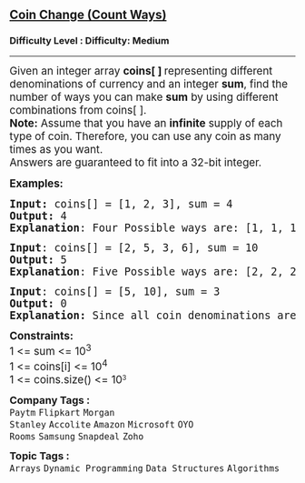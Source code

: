 <h2><a href="https://www.geeksforgeeks.org/problems/coin-change2448/1?page=2&company=Microsoft&difficulty=Medium,Hard&status=solved&sortBy=submissions">Coin Change (Count Ways)</a></h2><h3>Difficulty Level : Difficulty: Medium</h3><hr><div class="problems_problem_content__Xm_eO"><p><span style="font-size: 14pt;">Given an integer&nbsp;array&nbsp;<strong>coins[ ]</strong><strong>&nbsp;</strong>representing different denominations of currency and an integer&nbsp;<strong>sum</strong>, find the number of ways you can make&nbsp;<strong>sum</strong>&nbsp;by using different combinations from coins[ ].&nbsp;<br><strong>Note:</strong>&nbsp;Assume that you have an <strong>infinite</strong> supply of each type of coin. Therefore, you can use any coin as many times as you want.<br>Answers are guaranteed to fit into a 32-bit integer.&nbsp;</span></p>
<p><span style="font-size: 14pt;"><strong>Examples:</strong></span></p>
<pre><span style="font-size: 14pt;"><strong>Input: </strong>coins[] = [1, 2, 3], sum = 4
<strong>Output:</strong> 4
<strong>Explanation</strong>: Four Possible ways are: [1, 1, 1, 1], [1, 1, 2], [2, 2], [1, 3].
</span></pre>
<pre><span style="font-size: 14pt;"><strong>Input</strong>: coins[] = [2, 5, 3, 6], sum = 10
<strong>Output:</strong> 5
<strong>Explanation</strong>: Five Possible ways are: [2, 2, 2, 2, 2], [2, 2, 3, 3], [2, 2, 6], [2, 3, 5] and [5, 5].<br></span></pre>
<pre><span style="font-size: 14pt;"><strong>Input</strong>: coins[] = [5, 10], sum = 3
<strong>Output:</strong> 0<br><strong>Explanation:</strong> Since all coin denominations are greater than sum, no combination can make the target sum.</span></pre>
<p><span style="font-size: 14pt;"><strong>Constraints:</strong><br>1 &lt;= sum &lt;= 10<sup>3</sup><br>1 &lt;= coins[i] &lt;= 10<sup>4</sup><sup><br></sup></span><span style="font-size: 14pt;">1 &lt;= coins.size() &lt;=&nbsp;</span><span style="font-size: 18.6667px;">10</span><sup>3</sup></p></div><p><span style=font-size:18px><strong>Company Tags : </strong><br><code>Paytm</code>&nbsp;<code>Flipkart</code>&nbsp;<code>Morgan Stanley</code>&nbsp;<code>Accolite</code>&nbsp;<code>Amazon</code>&nbsp;<code>Microsoft</code>&nbsp;<code>OYO Rooms</code>&nbsp;<code>Samsung</code>&nbsp;<code>Snapdeal</code>&nbsp;<code>Zoho</code>&nbsp;<br><p><span style=font-size:18px><strong>Topic Tags : </strong><br><code>Arrays</code>&nbsp;<code>Dynamic Programming</code>&nbsp;<code>Data Structures</code>&nbsp;<code>Algorithms</code>&nbsp;